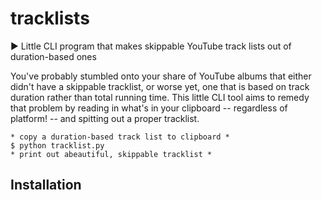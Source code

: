 # tracklists
 :arrow_forward: Little CLI program that makes skippable YouTube track lists out of duration-based ones

You've probably stumbled onto your share of YouTube albums that either didn't have a skippable tracklist, or worse yet, one that is based on track duration rather than total running time. This little CLI tool aims to remedy that problem by reading in what's in your clipboard -- regardless of platform! -- and spitting out a proper tracklist.

    * copy a duration-based track list to clipboard *
    $ python tracklist.py
    * print out abeautiful, skippable tracklist *

## Installation


